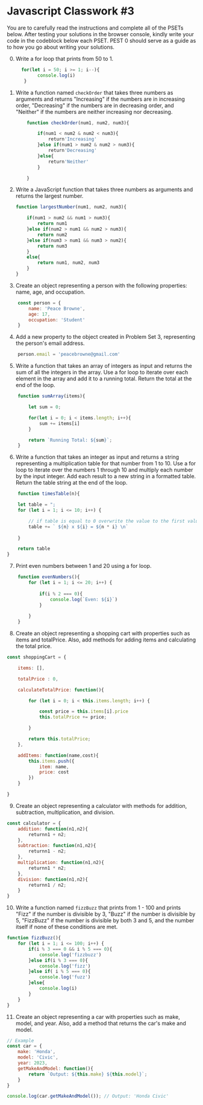 # Javascript Classwork #3

You are to carefully read the instructions and complete all of the PSETs below. After testing your solutions in the browser console, kindly write your code in the codeblock below each PSET. PEST 0 should serve as a guide as to how you go about writing your solutions.

0. Write a for loop that prints from 50 to 1.

    ```javascript
      for(let i = 50; i >= 1; i--){
            console.log(i)
       }
    ```

1. Write a function named `checkOrder` that takes three numbers as arguments and returns "Increasing" if the numbers are in increasing order, "Decreasing" if the numbers are in decreasing order, and "Neither" if the numbers are neither increasing nor decreasing.

    ```javascript
        function checkOrder(num1, num2, num3){
    
            if(num1 < num2 & num2 < num3){
                return'Increasing'
            }else if(num1 > num2 & num2 > num3){
                return'Decreasing'
            }else{
                return'Neither'
            }

        }
    ```

2. Write a JavaScript function that takes three numbers as arguments and returns the largest number.

    ```javascript
    function largestNumber(num1, num2, num3){
    
        if(num1 > num2 && num1 > num3){
            return num1
        }else if(num2 > num1 && num2 > num3){
            return num2
        }else if(num3 > num1 && num3 > num2){
            return num3
        }
        else{
            return num1, num2, num3
        }
    }
    ```

3. Create an object representing a person with the following properties: name, age, and occupation.

```javascript
    const person = {
        name: 'Peace Browne',
        age: 17,
        occupation: 'Student'
    }
```

4. Add a new property to the object created in Problem Set 3, representing the person's email address.

```javascript
    person.email = 'peacebrowne@gmail.com'
```

5. Write a function that takes an array of integers as input and returns the sum of all the integers in the array. Use a for loop to iterate over each element in the array and add it to a running total. Return the total at the end of the loop.

```javascript
    function sumArray(items){

        let sum = 0;

        for(let i = 0; i < items.length; i++){
            sum += items[i]
        }

        return `Running Total: ${sum}`;
    }
```

6. Write a function that takes an integer as input and returns a string representing a multiplication table for that number from 1 to 10. Use a for loop to iterate over the numbers 1 through 10 and multiply each number by the input integer. Add each result to a new string in a formatted table. Return the table string at the end of the loop.

```javascript
    function timesTable(n){

    let table = ";
    for (let i = 1; i <= 10; i++) {

        // if table is equal to 0 overwrite the value to the first value of the multiplication
        table += ` ${n} x ${i} = ${n * i} \n`
        
    }

    return table
}
```

7. Print even numbers between 1 and 20 using a for loop.

```javascript
    function evenNumbers(){
        for (let i = 1; i <= 20; i++) {
            
            if(i % 2 === 0){
                console.log(`Even: ${i}`)
            }
            
        }
    }
```

8.  Create an object representing a shopping cart with properties such as items and totalPrice. Also, add methods for adding items and calculating the total price.

```javascript
const shoppingCart = {

    items: [],

    totalPrice : 0,

    calculateTotalPrice: function(){

        for (let i = 0; i < this.items.length; i++) {

            const price = this.items[i].price
            this.totalPrice += price;

        }

        return this.totalPrice;
    },

    addItems: function(name,cost){
        this.items.push({
            item: name,
            price: cost
        })
    }

}

```
9. Create an object representing a calculator with methods for addition, subtraction, multiplication, and division.

```javascript
const calculator = {
    addition: function(n1,n2){
        returnn1 + n2;
    },
    subtraction: function(n1,n2){
        returnn1 - n2;
    },
    multiplication: function(n1,n2){
        returnn1 * n2;
    },
    division: function(n1,n2){
        returnn1 / n2;
    }
}

```

10. Write a function named `fizzBuzz` that prints from 1 - 100 and prints "Fizz" if the number is divisible by 3, "Buzz" if the number is divisible by 5, "FizzBuzz" if the number is divisible by both 3 and 5, and the number itself if none of these conditions are met.

```javascript
function fizzBuzz(){
    for (let i = 1; i <= 100; i++) {
        if(i % 3 === 0 && i % 5 === 0){
            console.log('fizzbuzz')
        }else if(i % 3 === 0){
            console.log('fizz')
        }else if( i % 5 === 0){
            console.log('fuzz')
        }else{
            console.log(i)
        }
    }
}

```

11. Create an object representing a car with properties such as make, model, and year. Also, add a method that returns the car's make and model.

```javascript
// Example
const car = {
    make: 'Honda',
    model: 'Civic',
    year: 2023,
    getMakeAndModel: function(){
        return `Output: ${this.make} ${this.model}`;
    }
}

console.log(car.getMakeAndModel()); // Output: 'Honda Civic'
```
